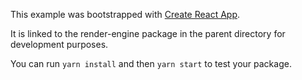 This example was bootstrapped with [Create React App](https://github.com/facebook/create-react-app).

It is linked to the render-engine package in the parent directory for development purposes.

You can run `yarn install` and then `yarn start` to test your package.
